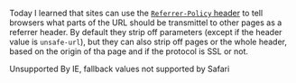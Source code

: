 Today I learned that sites can use the [`Referrer-Policy`
header](https://developer.mozilla.org/en-US/docs/Web/HTTP/Headers/Referrer-Policy)
to tell browsers what parts of the URL should be transmittel to other
pages as a referrer header. By default they strip off parameters (except
if the header value is `unsafe-url`), but they can also strip off pages or
the whole header, based on the origin of tha page and if the protocol is
SSL or not.

Unsupported By IE, fallback values not supported by Safari
